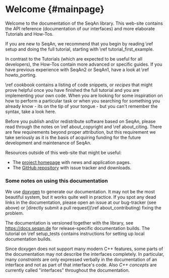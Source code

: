 <!-- SPDX-FileCopyrightText: 2006-2023, Knut Reinert & Freie Universität Berlin
     SPDX-FileCopyrightText: 2016-2023, Knut Reinert & MPI für molekulare Genetik
     SPDX-License-Identifier: CC-BY-4.0
-->

# Welcome {#mainpage}

Welcome to the documentation of the SeqAn library.
This web-site contains the API reference (documentation of our interfaces) and more elaborate Tutorials and
How-Tos.

If you are new to SeqAn, we recommend that you begin by reading \ref setup and doing the full tutorial,
starting with \ref tutorial_first_example.

In contrast to the Tutorials (which are expected to be useful for all developers), the How-Tos contain more advanced
or specific guides.
If you have previous experience with SeqAn2 or SeqAn1, have a look at \ref howto_porting.

\ref cookbook contains a listing of code snippets, or *recipes* that might prove helpful once you
have finished the full tutorial and you are implementing your own code.
When you are looking for some inspiration on how to perform a particular task or when you searching for something you
already know - its on the tip of your tongue - but you can't remember the syntax, take a look here.

Before you publish and/or redistribute software based on SeqAn, please read through the notes on \ref about_copyright
and \ref about_citing.
There are few requirements beyond proper attribution, but this requirement we take seriously as it is the basis of
acquiring funding for the future development and maintenance of SeqAn.

Resources outside of this web-site that might be useful:

  * The [project homepage](https://www.seqan.de) with news and application pages.
  * The [GitHub repository](https://github.com/seqan/seqan3) with issue tracker and downloads.

### Some notes on using this documentation

We use [doxygen](https://doxygen.nl) to generate our documentation.
It may not be the most beautiful system, but it works quite well in practice.
If you spot any dead links in the documentation, please open an issue at our bug-tracker (see above) or
[directly submit a pull request](\ref about_contributing) fixing the problem.

The documentation is versioned together with the library, see https://docs.seqan.de for release-specific
documentation builds.
The tutorial on \ref setup_tests contains instructions for setting up local documentation builds.

Since doxygen does not support many modern C++ features, some parts of the documentation may not describe
the interfaces completely. In particular, many *constraints* are only expressed verbally in the documentation of
an interface and not as part of that interface's code. Also *C++ concepts* are currently called "interfaces" throughout
the documentation.
